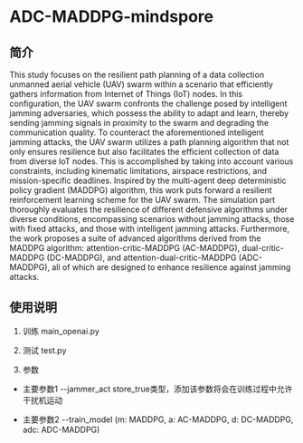 # ADC-MADDPG-mindspore
## 简介
This study focuses on the resilient path planning of a data collection unmanned aerial vehicle (UAV) swarm within a scenario that efficiently gathers information from Internet of Things (IoT) nodes. In this configuration, the UAV swarm confronts the challenge posed by intelligent jamming adversaries, which possess the ability to adapt and learn, thereby sending jamming signals in proximity to the swarm and degrading the communication quality. To counteract the aforementioned intelligent jamming attacks, the UAV swarm utilizes a path planning algorithm that not only ensures resilience but also facilitates the efficient collection of data from diverse IoT nodes. This is accomplished by taking into account various constraints, including kinematic limitations, airspace restrictions, and mission-specific deadlines. Inspired by the multi-agent deep deterministic policy gradient (MADDPG) algorithm, this work puts forward a resilient reinforcement learning scheme for the UAV swarm. The simulation part thoroughly evaluates the resilience of different defensive algorithms under diverse conditions, encompassing scenarios without jamming attacks, those with fixed attacks, and those with intelligent jamming attacks. Furthermore, the work proposes a suite of advanced algorithms derived from the MADDPG algorithm: attention-critic-MADDPG (AC-MADDPG), dual-critic-MADDPG (DC-MADDPG), and attention-dual-critic-MADDPG (ADC-MADDPG), all of which are designed to enhance resilience against jamming attacks.
## 使用说明
1. 训练 main_openai.py

2. 测试 test.py

3. 参数

- 主要参数1 --jammer_act store_true类型，添加该参数将会在训练过程中允许干扰机运动

- 主要参数2 --train_model (m: MADDPG, a: AC-MADDPG, d: DC-MADDPG, adc: ADC-MADDPG)
